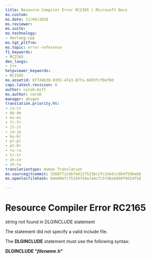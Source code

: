 ```yaml
---
title: Resource Compiler Error RC2165 | Microsoft Docs
ms.custom: 
ms.date: 11/04/2016
ms.reviewer: 
ms.suite: 
ms.technology:
- devlang-cpp
ms.tgt_pltfrm: 
ms.topic: error-reference
f1_keywords:
- RC2165
dev_langs:
- C++
helpviewer_keywords:
- RC2165
ms.assetid: bf7d4630-9355-47e3-87fa-6693fcf0ef0d
caps.latest.revision: 6
author: corob-msft
ms.author: corob
manager: ghogen
translation.priority.ht:
- cs-cz
- de-de
- es-es
- fr-fr
- it-it
- ja-jp
- ko-kr
- pl-pl
- pt-br
- ru-ru
- tr-tr
- zh-cn
- zh-tw
translationtype: Human Translation
ms.sourcegitcommit: 3168772cbb7e8127523bc2fc2da5cc9b4f59beb8
ms.openlocfilehash: b4e68efc75156754a7a4cfc5f4ba5898f9d24f5d

---
```

# Resource Compiler Error RC2165
string not found in DLGINCLUDE statement  
  
 The statement did not specify a valid include file.  
  
 The **DLGINCLUDE** statement must use the following syntax:  
  
 **DLGINCLUDE "*filename*.h"**


<!--HONumber=Jan17_HO2-->


